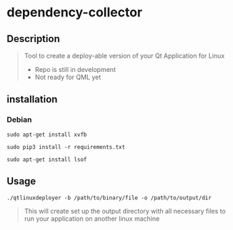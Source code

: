 # dependency-collector
## Description
> Tool to create a deploy-able version of your Qt Application for Linux
> - Repo is still in development
> - Not ready for QML yet

## installation
### Debian
`sudo apt-get install xvfb`

`sudo pip3 install -r requirements.txt`

`sudo apt-get install lsof`

## Usage
`./qtlinuxdeployer -b /path/to/binary/file -o /path/to/output/dir`
>This will create set up the output directory with all necessary files to run your application on another linux machine
